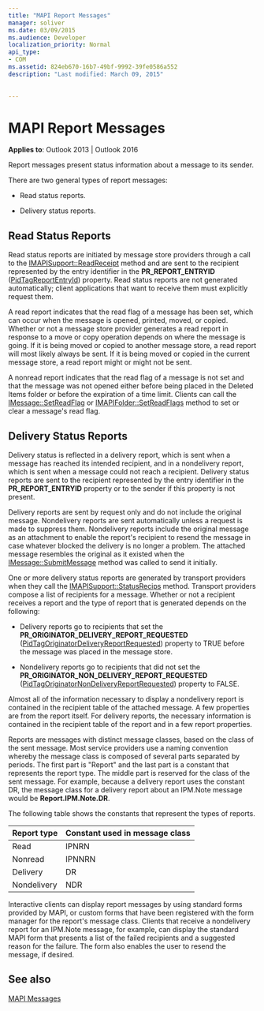 ```yaml
---
title: "MAPI Report Messages"
manager: soliver
ms.date: 03/09/2015
ms.audience: Developer
localization_priority: Normal
api_type:
- COM
ms.assetid: 824eb670-16b7-49bf-9992-39fe0586a552
description: "Last modified: March 09, 2015"
 
 
---
```


# MAPI Report Messages

  
  
**Applies to**: Outlook 2013 | Outlook 2016 
  
Report messages present status information about a message to its sender.
  
There are two general types of report messages:
  
- Read status reports.
    
- Delivery status reports.
    
## Read Status Reports

Read status reports are initiated by message store providers through a call to the [IMAPISupport::ReadReceipt](imapisupport-readreceipt.md) method and are sent to the recipient represented by the entry identifier in the **PR_REPORT_ENTRYID** ([PidTagReportEntryId](pidtagreportentryid-canonical-property.md)) property. Read status reports are not generated automatically; client applications that want to receive them must explicitly request them.
  
A read report indicates that the read flag of a message has been set, which can occur when the message is opened, printed, moved, or copied. Whether or not a message store provider generates a read report in response to a move or copy operation depends on where the message is going. If it is being moved or copied to another message store, a read report will most likely always be sent. If it is being moved or copied in the current message store, a read report might or might not be sent. 
  
A nonread report indicates that the read flag of a message is not set and that the message was not opened either before being placed in the Deleted Items folder or before the expiration of a time limit. Clients can call the [IMessage::SetReadFlag](imessage-setreadflag.md) or [IMAPIFolder::SetReadFlags](imapifolder-setreadflags.md) method to set or clear a message's read flag. 
  
## Delivery Status Reports

Delivery status is reflected in a delivery report, which is sent when a message has reached its intended recipient, and in a nondelivery report, which is sent when a message could not reach a recipient. Delivery status reports are sent to the recipient represented by the entry identifier in the **PR_REPORT_ENTRYID** property or to the sender if this property is not present. 
  
Delivery reports are sent by request only and do not include the original message. Nondelivery reports are sent automatically unless a request is made to suppress them. Nondelivery reports include the original message as an attachment to enable the report's recipient to resend the message in case whatever blocked the delivery is no longer a problem. The attached message resembles the original as it existed when the [IMessage::SubmitMessage](imessage-submitmessage.md) method was called to send it initially. 
  
One or more delivery status reports are generated by transport providers when they call the [IMAPISupport::StatusRecips](imapisupport-statusrecips.md) method. Transport providers compose a list of recipients for a message. Whether or not a recipient receives a report and the type of report that is generated depends on the following: 
  
- Delivery reports go to recipients that set the **PR_ORIGINATOR_DELIVERY_REPORT_REQUESTED** ([PidTagOriginatorDeliveryReportRequested](pidtagoriginatordeliveryreportrequested-canonical-property.md)) property to TRUE before the message was placed in the message store.
    
- Nondelivery reports go to recipients that did not set the **PR_ORIGINATOR_NON_DELIVERY_REPORT_REQUESTED** ([PidTagOriginatorNonDeliveryReportRequested](pidtagoriginatornondeliveryreportrequested-canonical-property.md)) property to FALSE. 
    
Almost all of the information necessary to display a nondelivery report is contained in the recipient table of the attached message. A few properties are from the report itself. For delivery reports, the necessary information is contained in the recipient table of the report and in a few report properties. 
  
Reports are messages with distinct message classes, based on the class of the sent message. Most service providers use a naming convention whereby the message class is composed of several parts separated by periods. The first part is "Report" and the last part is a constant that represents the report type. The middle part is reserved for the class of the sent message. For example, because a delivery report uses the constant DR, the message class for a delivery report about an IPM.Note message would be **Report.IPM.Note.DR**.
  
The following table shows the constants that represent the types of reports.
  
|**Report type**|**Constant used in message class**|
|:-----|:-----|
|Read  <br/> |IPNRN  <br/> |
|Nonread  <br/> |IPNNRN  <br/> |
|Delivery  <br/> |DR  <br/> |
|Nondelivery  <br/> |NDR  <br/> |
   
Interactive clients can display report messages by using standard forms provided by MAPI, or custom forms that have been registered with the form manager for the report's message class. Clients that receive a nondelivery report for an IPM.Note message, for example, can display the standard MAPI form that presents a list of the failed recipients and a suggested reason for the failure. The form also enables the user to resend the message, if desired. 
  
## See also



[MAPI Messages](mapi-messages.md)

